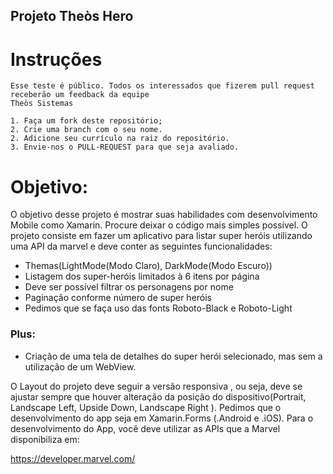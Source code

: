 ## Projeto Theòs Hero

# Instruções

    Esse teste é público. Todos os interessados que fizerem pull request receberão um feedback da equipe
    Theòs Sistemas
    
    1. Faça um fork deste repositório;
    2. Crie uma branch com o seu nome.
    2. Adicione seu currículo na raiz do repositório.
    3. Envie-nos o PULL-REQUEST para que seja avaliado.

# Objetivo:

O objetivo desse projeto é mostrar suas habilidades com desenvolvimento Mobile como Xamarin. Procure deixar o código mais simples possível.
O projeto consiste em fazer um aplicativo para listar super heróis utilizando uma API da marvel e deve conter as seguintes funcionalidades:
    
* Themas(LightMode(Modo Claro), DarkMode(Modo Escuro))
* Listagem dos super-heróis limitados à 6 itens por página
* Deve ser possível filtrar os personagens por nome
* Paginação conforme número de super heróis
* Pedimos que se faça uso das fonts Roboto-Black e Roboto-Light
    
### Plus:

* Criação de uma tela de detalhes do super herói selecionado, mas sem a utilização de um WebView.

O Layout do projeto deve seguir a versão responsiva , ou seja, deve se ajustar sempre que houver alteração da posição do dispositivo(Portrait, Landscape Left, Upside Down, Landscape Right ).
Pedimos que o desenvolvimento do app seja em Xamarin.Forms (.Android e .iOS).
Para o desenvolvimento do App, você deve utilizar as APIs que a Marvel disponibiliza em:

https://developer.marvel.com/

